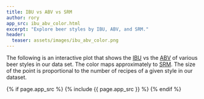 ```yaml
---
title: IBU vs ABV vs SRM
author: rory
app_src: ibu_abv_color.html
excerpt: "Explore beer styles by IBU, ABV, and SRM."
header:
  teaser: assets/images/ibu_abv_color.png
---
```


The following is an interactive plot that shows the [IBU](https://en.wikipedia.org/wiki/Beer_measurement#Bitterness) vs the [ABV](https://en.wikipedia.org/wiki/Alcohol_by_volume) of various beer styles in our data set. The color maps approximately to [SRM](https://en.wikipedia.org/wiki/Standard_Reference_Method). The size of the point is proportional to the number of recipes of a given style in our dataset.

{% if page.app_src %}
  {% include {{ page.app_src }} %}
{% endif %}

